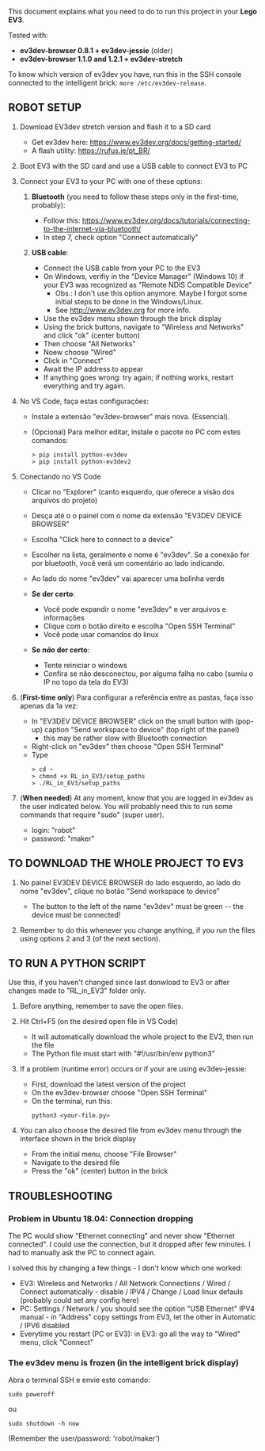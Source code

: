 
This document explains what you need to do to run this project in your **Lego EV3**.

Tested with:
- **ev3dev-browser 0.8.1 + ev3dev-jessie** (older)
- **ev3dev-browser 1.1.0 and 1.2.1 + ev3dev-stretch**

To know which version of ev3dev you have, run this in the SSH console connected 
to the intelligent brick: `more /etc/ev3dev-release`.


## ROBOT SETUP

1. Download EV3dev stretch version and flash it to a SD card
   - Get ev3dev here: https://www.ev3dev.org/docs/getting-started/ 
   - A flash utility: https://rufus.ie/pt_BR/

1. Boot EV3 with the SD card and use a USB cable to connect EV3 to PC

1. Connect your EV3 to your PC with one of these options:

   1. **Bluetooth** (you need to follow these steps only in the first-time, probably):
      - Follow this: https://www.ev3dev.org/docs/tutorials/connecting-to-the-internet-via-bluetooth/
      - In step 7, check option "Connect automatically"

   2. **USB cable**:
      - Connect the USB cable from your PC to the EV3
      - On Windows, verifiy in the "Device Manager" (Windows 10) if your EV3 was recognized as "Remote NDIS Compatible Device"
         - Obs.: I don't use this option anymore. Maybe I forgot some initial steps to be done in the Windows/Linux. 
         - See http://www.ev3dev.org for more info.
      - Use the ev3dev menu shown through the brick display
      - Using the brick buttons, navigate to "Wireless and Networks" and click "ok" (center button)
      - Then choose "All Networks"
      - Noew choose "Wired"
      - Click in "Connect"
      - Await the IP address to appear
      - If anything goes wrong: try again; if nothing works, restart everything and try again.

1. No VS Code, faça estas configurações:

   - Instale a extensão "ev3dev-browser" mais nova. (Essencial).
   - (Opcional) Para melhor editar, instale o pacote no PC com estes comandos:

      ```
      > pip install python-ev3dev
      > pip install python-ev3dev2
      ```

1. Conectando no VS Code 
   - Clicar no "Explorer" (canto esquerdo, que oferece a visão dos arquivos do projeto)
   - Desça até o o painel com o nome da extensão "EV3DEV DEVICE BROWSER"
   - Escolha "Click here to connect to a device"
   - Escolher na lista, geralmente o nome é "ev3dev". Se a conexão for por bluetooth, você verá um comentário ao lado indicando.
   - Ao lado do nome "ev3dev" vai aparecer uma bolinha verde

   - **Se der certo**:
      - Você pode expandir o nome "eve3dev" e ver arquivos e informações
      - Clique com o botão direito e escolha "Open SSH Terminal"
      - Você pode usar comandos do linux

   - **Se *não* der certo**:
      - Tente reiniciar o windows
      - Confira se não desconectou, por alguma falha no cabo (sumiu o IP no topo da tela do EV3)

1. (**First-time only**) Para configurar a referência entre as pastas, faça isso apenas da 1a vez:
   - In "EV3DEV DEVICE BROWSER" click on the small button with (pop-up) caption "Send workspace to device" (top right of the panel)
     - this may be rather slow with Bluetooth connection
   - Right-click on "ev3dev" then choose "Open SSH Terminal"
   - Type
      ```
      > cd ~
      > chmod +x RL_in_EV3/setup_paths 
      > ./RL_in_EV3/setup_paths 
      ```

1. (**When needed**) At any moment, know that you are logged in ev3dev as the user indicated below. You will probably need
   this to run some commands that require "sudo" (super user).
   - login: "robot"
   - password: "maker"


## TO DOWNLOAD THE WHOLE PROJECT TO EV3

1. No painel EV3DEV DEVICE BROWSER do lado esquerdo, ao lado do nome "ev3dev", clique no botão "Send workspace to device"
   - The button to the left of the name "ev3dev" must be green -- the device must be connected!

2. Remember to do this whenever you change anything, if you run the files using options 2 and 3 (of the next section).

## TO RUN A PYTHON SCRIPT 
Use this, if you haven't changed since last donwload to EV3 or 
after changes made to "RL_in_EV3" folder only.

1. Before anything, remember to save the open files.

1. Hit Ctrl+F5 (on the desired open file in VS Code)
   - It will automatically download the whole project to the EV3, then run the file
   - The Python file must start with "#!/usr/bin/env python3"

1. If a problem (runtime error) occurs or if your are using ev3dev-jessie: 
   - First, download the latest version of the project
   - On the ev3dev-browser choose "Open SSH Terminal"
   - On the terminal, run this: 
      ```
      python3 <your-file.py>
      ```
1. You can also choose the desired file from ev3dev menu through the interface shown in the brick display
   - From the initial menu, choose "File Browser"
   - Navigate to the desired file
   - Press the "ok" (center) button in the brick


## TROUBLESHOOTING

### Problem in Ubuntu 18.04: Connection dropping

The PC would show "Ethernet connecting" and never show "Ethernet connected". I could use the connection, but it dropped after few minutes. I had to manually ask the PC to connect again.

I solved this by changing a few things - I don't know which one worked:
   - EV3: Wireless and Networks / All Network Connections / Wired / 
        Connect automatically - disable / IPV4 / Change / Load linux defauls (probably could set any config here)
   - PC: Settings / Network / you should see the option "USB Ethernet"
        IPV4 manual - in "Address" copy settings from EV3, let the other in Automatic /
        IPV6 disabled
   - Everytime you restart (PC or EV3): in EV3: go all the way to "Wired" menu, click "Connect"


### The ev3dev menu is frozen (in the intelligent brick display)

Abra o terminal SSH e envie este comando:
   ```
   sudo poweroff
   ```
ou
   ```
   sudo shutdown -h now
   ```
(Remember the user/password: 'robot/maker')
